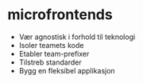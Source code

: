 # microfrontends
- Vær agnostisk i forhold til teknologi
- Isoler teamets kode
- Etabler team-prefixer
- Tilstreb standarder
- Bygg en fleksibel applikasjon
